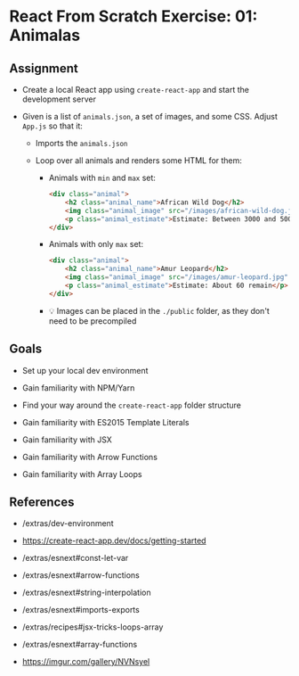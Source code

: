 # React From Scratch Exercise: 01: Animalas

## Assignment

- Create a local React app using `create-react-app` and start the development server

- Given is a list of `animals.json`, a set of images, and some CSS. Adjust `App.js` so that it:
    - Imports the `animals.json`
    - Loop over all animals and renders some HTML for them:

        - Animals with `min` and `max` set:

            ```html
            <div class="animal">
                <h2 class="animal_name">African Wild Dog</h2>
                <img class="animal_image" src="/images/african-wild-dog.jpg" alt="African Wild Dog" title="African Wild Dog">
                <p class="animal_estimate">Estimate: Between 3000 and 5000</p>
            </div>
            ```

        - Animals with only `max` set:

            ```html
            <div class="animal">
                <h2 class="animal_name">Amur Leopard</h2>
                <img class="animal_image" src="/images/amur-leopard.jpg" alt="Amur Leopard" title="Amur Leopard">
                <p class="animal_estimate">Estimate: About 60 remain</p>
            </div>
            ```

        - 💡 Images can be placed in the `./public` folder, as they don't need to be precompiled

## Goals

- Set up your local dev environment
- Gain familiarity with NPM/Yarn
- Find your way around the `create-react-app` folder structure

- Gain familiarity with ES2015 Template Literals
- Gain familiarity with JSX
- Gain familiarity with Arrow Functions
- Gain familiarity with Array Loops

## References

- /extras/dev-environment
- https://create-react-app.dev/docs/getting-started

- /extras/esnext#const-let-var
- /extras/esnext#arrow-functions
- /extras/esnext#string-interpolation
- /extras/esnext#imports-exports
- /extras/recipes#jsx-tricks-loops-array
- /extras/esnext#array-functions

- https://imgur.com/gallery/NVNsyel